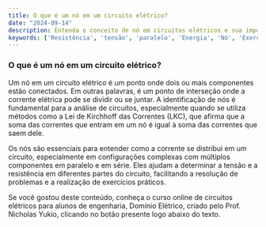 ```yaml
---
title: O que é um nó em um circuito elétrico?
date: "2024-09-14"
description: Entenda o conceito de nó em circuitos elétricos e sua importância na análise de circuitos.
keywords: ['Resistência', 'tensão', 'paralelo', 'Energia', 'Nó', 'Exercício', 'Carga']
---
```


### O que é um nó em um circuito elétrico?

Um nó em um circuito elétrico é um ponto onde dois ou mais componentes estão conectados. Em outras palavras, é um ponto de interseção onde a corrente elétrica pode se dividir ou se juntar. A identificação de nós é fundamental para a análise de circuitos, especialmente quando se utiliza métodos como a Lei de Kirchhoff das Correntes (LKC), que afirma que a soma das correntes que entram em um nó é igual à soma das correntes que saem dele.

Os nós são essenciais para entender como a corrente se distribui em um circuito, especialmente em configurações complexas com múltiplos componentes em paralelo e em série. Eles ajudam a determinar a tensão e a resistência em diferentes partes do circuito, facilitando a resolução de problemas e a realização de exercícios práticos.

Se você gostou deste conteúdo, conheça o curso online de circuitos elétricos para alunos de engenharia, Domínio Elétrico, criado pelo Prof. Nicholas Yukio, clicando no botão presente logo abaixo do texto.